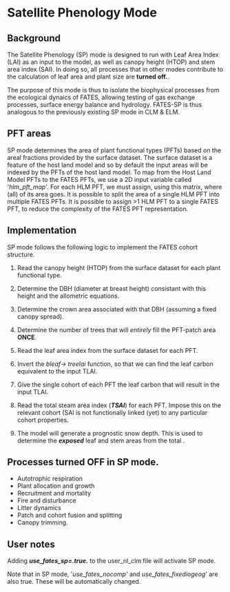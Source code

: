 # Satellite Phenology Mode

## Background 
The Satellite Phenology (SP) mode is designed to run with Leaf Area Index (LAI) as an input to the model, as well as canopy height (HTOP) and stem area index (SAI).  In doing so, all processes that in other modes contribute to the calculation of leaf area and plant size are **turned off.**.  

The purpose of this mode is thus to isolate the biophysical processes from the ecological dynaics of FATES, allowing testing of gas exchange processes, surface energy balance and hydrology. FATES-SP is thus analogous to the previously existing SP mode in CLM & ELM.  

## PFT areas
SP mode determines the area of plant functional types (PFTs) based on the areal fractions provided by the surface dataset. The surface dataset is a feature of the host land model and so by default the input areas will be indexed by the PFTs of the host land model.  To map from the Host Land Model PFTs to the FATES PFTs, we use a 2D input variable called '_hlm_pft_map_'.  For each HLM PFT, we must assign, using this matrix, where (all) of its area goes.   It is possible to split the area of a single HLM PFT into multiple FATES PFTs. It is possible to assign >1 HLM PFT to a single FATES PFT, to reduce the complexity of the FATES PFT representation. 

## Implementation 
SP mode follows the following logic to implement the FATES cohort structure. 
1. Read the canopy height  (HTOP) from the surface dataset for each plant functional type. 
2. Determine the DBH (diameter at breast height) consistant with this height and the allometric equations. 
3. Determine the crown area associated with that DBH (assuming a fixed canopy spread). 
4. Determine the number of trees that will _entirely_ fill the PFT-patch area **ONCE**. 

5. Read the leaf area index from the surface dataset for each PFT. 
6. Invert the _bleaf-> treelai_ function, so that we can find the leaf carbon equivalent to the input TLAI. 
7. Give the single cohort of each PFT the leaf carbon that will result in the input TLAI. 
8. Read the total steam area index (_**TSAI**_) for each PFT. Impose this on the relevant cohort (SAI is not functionally linked (yet) to any particular cohort properties. 
9. The model will generate a prognostic snow depth. This is used to determine the **_exposed_** leaf and stem areas from the total . 

## Processes turned OFF in SP mode. 
* Autotrophic respiration
* Plant allocation and growth
* Recruitment and mortality
* Fire and disturbance
* Litter dynamics
* Patch and cohort fusion and splitting
* Canopy trimming. 


## User notes
Adding **_use_fates_sp=.true._** to the user_nl_clm file will activate SP mode. 

 Note that in SP mode, '_use_fates_nocomp'_ and _use_fates_fixediogeog_' are also true. These will be automatically changed. 

